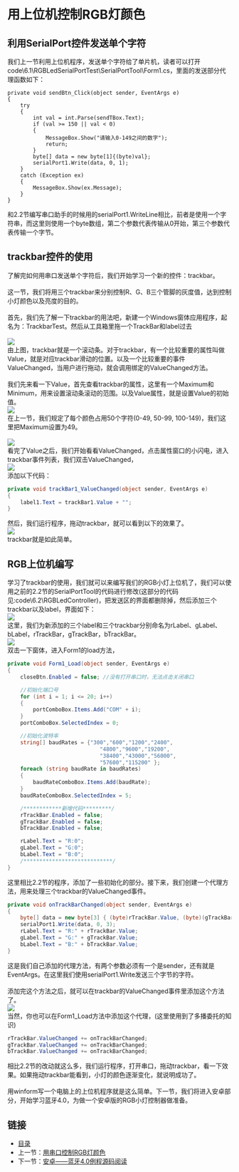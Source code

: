 # 用上位机控制RGB灯颜色

## 利用SerialPort控件发送单个字符
我们上一节利用上位机程序，发送单个字符给了单片机，读者可以打开code\6.1\RGBLedSerialPortTest\SerialPortTool\Form1.cs，里面的发送部分代理函数如下：
``` arduino
private void sendBtn_Click(object sender, EventArgs e)
{
    try
    {
        int val = int.Parse(sendTBox.Text);
        if (val >= 150 || val < 0)
        {
            MessageBox.Show("请输入0-149之间的数字");
            return;
        }
        byte[] data = new byte[1]{(byte)val};
        serialPort1.Write(data, 0, 1);
    }
    catch (Exception ex)
    {
        MessageBox.Show(ex.Message);
    }
}
```
和2.2节编写串口助手的时候用的serialPort1.WriteLine相比，前者是使用一个字符串，而这里则使用一个byte数组，第二个参数代表传输从0开始，第三个参数代表传输一个字节。
## trackbar控件的使用
了解完如何用串口发送单个字符后，我们开始学习一个新的控件：trackbar。<br><br>
这一节，我们将用三个trackbar来分别控制R、G、B三个管脚的灰度值，达到控制小灯颜色以及亮度的目的。<br><br>
首先，我们先了解一下trackbar的用法吧，新建一个Windows窗体应用程序，起名为：TrackbarTest。然后从工具箱里拖一个TrackBar和label过去<br><br>
![](./imgs/6.2/6.2-1.png)<br>
由上图，trackbar就是一个滚动条。对于trackbar，有一个比较重要的属性叫做Value，就是对应trackbar滑动的位置。以及一个比较重要的事件ValueChanged，当用户进行拖动，就会调用绑定的ValueChanged方法。<br><br>
我们先来看一下Value，首先查看trackbar的属性，这里有一个Maximum和Minimum，用来设置滚动条滚动的范围。以及Value属性，就是设置Value的初始值。<br>
![](./imgs/6.2/6.2-2.png)<br>
在上一节，我们规定了每个颜色占用50个字符(0-49, 50-99, 100-149)，我们这里把Maximum设置为49。<br><br>
![](./imgs/6.2/6.2-3.png)<br>
看完了Value之后，我们开始看看ValueChanged，点击属性窗口的小闪电，进入trackbar事件列表，我们双击ValueChanged，<br>
![](./imgs/6.2/6.2-4.png)<br>
添加以下代码：
``` csharp
private void trackBar1_ValueChanged(object sender, EventArgs e)
{
    label1.Text = trackBar1.Value + "";
}
```
然后，我们运行程序，拖动trackbar，就可以看到以下的效果了。<br>
![](./imgs/6.2/6.2-5.png)<br>
trackbar就是如此简单。
## RGB上位机编写
学习了trackbar的使用，我们就可以来编写我们的RGB小灯上位机了，我们可以使用之前的2.2节的SerialPortTool的代码进行修改(这部分的代码见:code\6.2\RGBLedController)，把发送区的界面都删除掉，然后添加三个trackbar以及label，界面如下：<br>
![](./imgs/6.2/6.2-6.png)<br>
这里，我们为新添加的三个label和三个trackbar分别命名为rLabel、gLabel、bLabel，rTrackBar，gTrackBar，bTrackBar。<br>
![](./imgs/6.2/6.2-7.png)<br>
双击一下窗体，进入Form1的load方法，
``` csharp
private void Form1_Load(object sender, EventArgs e)
{
    closeBtn.Enabled = false; //没有打开串口时，无法点击关闭串口

    //初始化端口号
    for (int i = 1; i <= 20; i++)
    {
        portComboBox.Items.Add("COM" + i);
    }
    portComboBox.SelectedIndex = 0;

    //初始化波特率
    string[] baudRates = {"300","600","1200","2400",
                             "4800","9600","19200",
                             "38400","43000","56000",
                             "57600","115200" };
    foreach (string baudRate in baudRates)
    {
        baudRateComboBox.Items.Add(baudRate);
    }
    baudRateComboBox.SelectedIndex = 5;

    /************新增代码*********/
    rTrackBar.Enabled = false;
    gTrackBar.Enabled = false;
    bTrackBar.Enabled = false;

    rLabel.Text = "R:0";
    gLabel.Text = "G:0";
    bLabel.Text = "B:0";
    /****************************/
}
```
这里相比2.2节的程序，添加了一些初始化的部分。接下来，我们创建一个代理方法，用来处理三个trackbar的ValueChanged事件。<br>
``` csharp
private void onTrackBarChanged(object sender, EventArgs e)
{
    byte[] data = new byte[3] { (byte)rTrackBar.Value, (byte)(gTrackBar.Value+50), (byte)(bTrackBar.Value+100) };
    serialPort1.Write(data, 0, 3);
    rLabel.Text = "R:" + rTrackBar.Value;
    gLabel.Text = "G:" + gTrackBar.Value;
    bLabel.Text = "B:" + bTrackBar.Value;
}
```
这是我们自己添加的代理方法，有两个参数必须有一个是sender，还有就是EventArgs。在这里我们使用serialPort1.Write发送三个字节的字符。<br><br>
添加完这个方法之后，就可以在trackbar的ValueChanged事件里添加这个方法了。<br>
![](./imgs/6.2/6.2-8.png)<br>
当然，你也可以在Form1_Load方法中添加这个代理，(这里使用到了多播委托的知识)
``` csharp
rTrackBar.ValueChanged += onTrackBarChanged;
gTrackBar.ValueChanged += onTrackBarChanged;
bTrackBar.ValueChanged += onTrackBarChanged;
```
相比2.2节的改动就这么多，我们运行程序，打开串口，拖动trackbar，看一下效果。如果拖动trackbar能看到，小灯的颜色逐渐变化，就说明成功了。<br><br>
用winform写一个电脑上的上位机程序就是这么简单。下一节，我们将进入安卓部分，开始学习蓝牙4.0，为做一个安卓版的RGB小灯控制器做准备。

## 链接
- [目录](directory.md)  
- 上一节：[用串口控制RGB灯颜色](6.1.md)  
- 下一节：[安卓——蓝牙4.0例程源码阅读](6.3.md)
